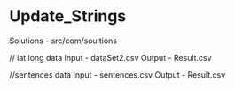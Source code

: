 # Update_Strings
Solutions - src/com/soultions

// lat long data
Input - dataSet2.csv
Output - Result.csv

//sentences data
Input - sentences.csv
Output - Result.csv
